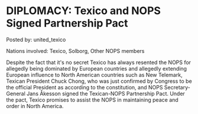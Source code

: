 # DIPLOMACY: Texico and NOPS Signed Partnership Pact

Posted by: united_texico

Nations involved: Texico, Solborg, Other NOPS members

Despite the fact that it's no secret Texico has always resented the NOPS for allegedly being dominated by European countries and allegedly extending European influence to North American countries such as New Telemark, Texican President Chuck Chong, who was just confirmed by Congress to be the official President as according to the constitution, and NOPS Secretary-General Jans Åkesson signed the Texican-NOPS Partnership Pact. Under the pact, Texico promises to assist the NOPS in maintaining peace and order in North America.
